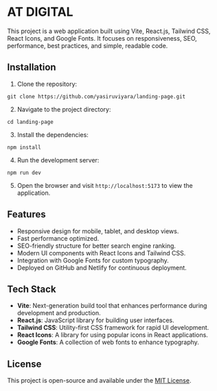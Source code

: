 # AT DIGITAL

This project is a web application built using Vite, React.js, Tailwind CSS, React Icons, and Google Fonts. It focuses on responsiveness, SEO, performance, best practices, and simple, readable code.

## Installation

1. Clone the repository:

```
git clone https://github.com/yasiruviyara/landing-page.git 
```

2.  Navigate to the project directory:

```
cd landing-page
```
3. Install the dependencies:

```
npm install
```

4. Run the development server:

```
npm run dev
```

5. Open the browser and visit `http://localhost:5173` to view the application.

## Features

- Responsive design for mobile, tablet, and desktop views.
- Fast performance optimized.
- SEO-friendly structure for better search engine ranking.
- Modern UI components with React Icons and Tailwind CSS.
- Integration with Google Fonts for custom typography.
- Deployed on GitHub and Netlify for continuous deployment.

## Tech Stack

- **Vite**: Next-generation build tool that enhances performance during development and production.
- **React.js**: JavaScript library for building user interfaces.
- **Tailwind CSS**: Utility-first CSS framework for rapid UI development.
- **React Icons**: A library for using popular icons in React applications.
- **Google Fonts**: A collection of web fonts to enhance typography.

## License

This project is open-source and available under the [MIT License](LICENSE).